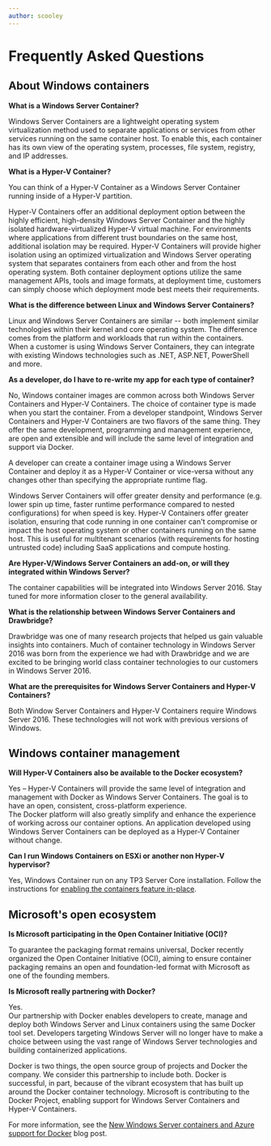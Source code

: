 ```yaml
---
author: scooley
---
```


# Frequently Asked Questions

## About Windows containers

**What is a Windows Server Container?**

Windows Server Containers are a lightweight operating system virtualization method used to separate applications or services from other services running on the same container host. To enable this, each container has its own view of the operating system, processes, file system, registry, and IP addresses.  

**What is a Hyper-V Container?**

You can think of a Hyper-V Container as a Windows Server Container running inside of a Hyper-V partition.

Hyper-V Containers offer an additional deployment option between the highly efficient, high-density Windows Server Container and the highly isolated hardware-virtualized Hyper-V virtual machine. For environments where applications from different trust boundaries on the same host, additional isolation may be required. Hyper-V Containers will provide higher isolation using an optimized virtualization and Windows Server operating system that separates containers from each other and from the host operating system. Both container deployment options utilize the same management APIs, tools and image formats, at deployment time, customers can simply choose which deployment mode best meets their requirements.

**What is the difference between Linux and Windows Server Containers?**

Linux and Windows Server Containers are similar -- both implement similar technologies within their kernel and core operating system. The difference comes from the platform and workloads that run within the containers.  
When a customer is using Windows Server Containers, they can integrate with existing Windows technologies such as .NET, ASP.NET, PowerShell and more.

**As a developer, do I have to re-write my app for each type of container?**

No, Windows container images are common across both Windows Server Containers and Hyper-V Containers. The choice of container type is made when you start the container. From a developer standpoint, Windows Server Containers and Hyper-V Containers are two flavors of the same thing.  They offer the same development, programming and management experience, are open and extensible and will include the same level of integration and support via Docker.

A developer can create a container image using a Windows Server Container and deploy it as a Hyper-V Container or vice-versa without any changes other than specifying the appropriate runtime flag.

Windows Server Containers will offer greater density and performance (e.g. lower spin up time, faster runtime performance compared to nested configurations) for when speed is key. Hyper-V Containers offer greater isolation, ensuring that code running in one container can't compromise or impact the host operating system or other containers running on the same host. This is useful for multitenant scenarios (with requirements for hosting untrusted code) including SaaS applications and compute hosting.

**Are Hyper-V/Windows Server Containers an add-on, or will they integrated within Windows Server?**

The container capabilities will be integrated into Windows Server 2016. Stay tuned for more information closer to the general availability.  

**What is the relationship between Windows Server Containers and Drawbridge?**

Drawbridge was one of many research projects that helped us gain valuable insights into containers.  Much of container technology in Windows Server 2016 was born from the experience we had with Drawbridge and we are excited to be bringing world class container technologies to our customers in Windows Server 2016.

**What are the prerequisites for Windows Server Containers and Hyper-V Containers?**

Both Window Server Containers and Hyper-V Containers require Windows Server 2016. These technologies will not work with previous versions of Windows.


## Windows container management

**Will Hyper-V Containers also be available to the Docker ecosystem?**

Yes – Hyper-V Containers will provide the same level of integration and management with Docker as Windows Server Containers.  The goal is to have an open, consistent, cross-platform experience.  
The Docker platform will also greatly simplify and enhance the experience of working across our container options. An application developed using Windows Server Containers can be deployed as a Hyper-V Container without change.


**Can I run Windows Containers on ESXi or another non Hyper-V hypervisor?**

Yes, Windows Container run on any TP3 Server Core installation.  Follow the instructions for [enabling the containers feature in-place](../quick_start/inplace_setup.md).

## Microsoft's open ecosystem

**Is Microsoft participating in the Open Container Initiative (OCI)?**

To guarantee the packaging format remains universal, Docker recently organized the Open Container Initiative (OCI), aiming to ensure container packaging remains an open and foundation-led format with Microsoft as one of the founding members.

**Is Microsoft really partnering with Docker?**

Yes.  
Our partnership with Docker enables developers to create, manage and deploy both Windows Server and Linux containers using the same Docker tool set. Developers targeting Windows Server will no longer have to make a choice between using the vast range of Windows Server technologies and building containerized applications.  

Docker is two things, the open source group of projects and Docker the company. We consider this partnership to include both. Docker is successful, in part, because of the vibrant ecosystem that has built up around the Docker container technology. Microsoft is contributing to the Docker Project, enabling support for Windows Server Containers and Hyper-V Containers.  

For more information, see the [New Windows Server containers and Azure support for Docker](http://azure.microsoft.com/blog/2014/10/15/new-windows-server-containers-and-azure-support-for-docker/?WT.mc_id=Blog_ServerCloud_Announce_TTD) blog post.
